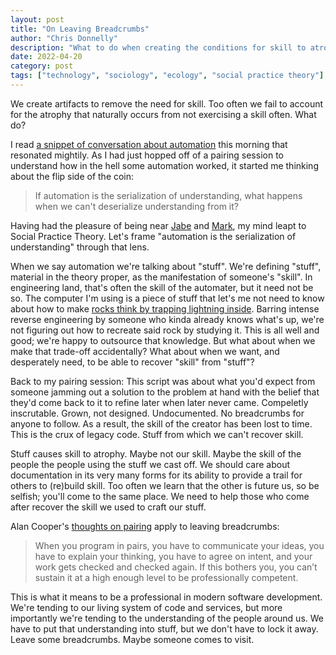 ```yaml
---
layout: post
title: "On Leaving Breadcrumbs"
author: "Chris Donnelly"
description: "What to do when creating the conditions for skill to atrophy is desirable"
date: 2022-04-20
category: post
tags: ["technology", "sociology", "ecology", "social practice theory"]
---
```


We create artifacts to remove the need for skill.
Too often we fail to account for the atrophy that naturally occurs from not exercising a skill often.
What do?

I read [a snippet of conversation about automation](https://changelog.com/posts/automation-is-the-serialization-of-understanding) this morning that resonated mightily.
As I had just hopped off of a pairing session to understand how in the hell some automation worked, it started me thinking about the flip side of the coin:

> If automation is the serialization of understanding, what happens when we can't deserialize understanding from it?

Having had the pleasure of being near [Jabe](https://twitter.com/cyetain) and [Mark](https://twitter.com/somesheep), my mind leapt to Social Practice Theory.
Let's frame "automation is the serialization of understanding" through that lens.

When we say automation we're talking about "stuff". We're defining "stuff", material in the theory proper, as the manifestation of someone's "skill". In engineering land, that's often the skill of the automater, but it need not be so. The computer I'm using is a piece of stuff that let's me not need to know about how to make [rocks think by trapping lightning inside](https://twitter.com/daisyowl/status/841806379962646532). Barring intense reverse engineering by someone who kinda already knows what's up, we're not figuring out how to recreate said rock by studying it. This is all well and good; we're happy to outsource that knowledge. But what about when we make that trade-off accidentally? What about when we want, and desperately need, to be able to recover "skill" from "stuff"?

Back to my pairing session:
This script was about what you'd expect from someone jamming out a solution to the problem at hand with the belief that they'd come back to it to refine later when later never came. Compeletly inscrutable. Grown, not designed. Undocumented. No breadcrumbs for anyone to follow. As a result, the skill of the creator has been lost to time. This is the crux of legacy code. Stuff from which we can't recover skill.

Stuff causes skill to atrophy. Maybe not our skill. Maybe the skill of the people the people using the stuff we cast off. We should care about documentation in its very many forms for its ability to provide a trail for others to (re)build skill. Too often we learn that the other is future us, so be selfish; you'll come to the same place. We need to help those who come after recover the skill we used to craft our stuff.

Alan Cooper's [thoughts on pairing](https://twitter.com/MrAlanCooper/status/1060553914209071106) apply to leaving breadcrumbs:

> When you program in pairs, you have to communicate your ideas, you have to explain your thinking, you have to agree on intent, and your work gets checked and checked again. If this bothers you, you can’t sustain it at a high enough level to be professionally competent.

This is what it means to be a professional in modern software development. We're tending to our living system of code and services, but more importantly we're tending to the understanding of the people around us. We have to put that understanding into stuff, but we don't have to lock it away. Leave some breadcrumbs. Maybe someone comes to visit.
